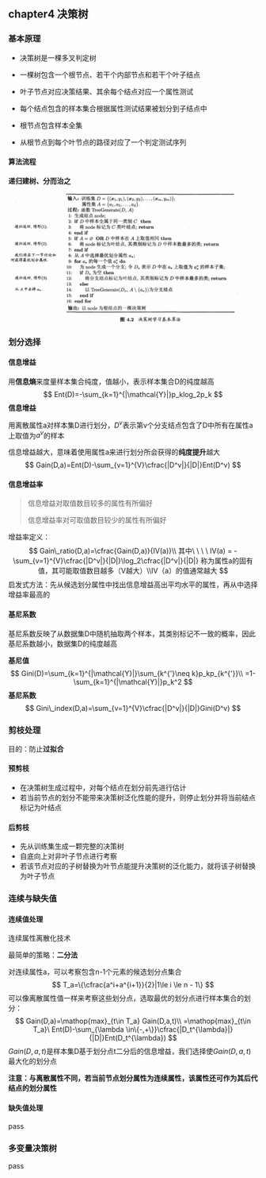 ## chapter4 决策树

### 基本原理

* 决策树是一棵多叉判定树

* 一棵树包含一个根节点、若干个内部节点和若干个叶子结点
* 叶子节点对应决策结果、其余每个结点对应一个属性测试
* 每个结点包含的样本集合根据属性测试结果被划分到子结点中
* 根节点包含样本全集
* 从根节点到每个叶节点的路径对应了一个判定测试序列

#### 算法流程

**递归建树、分而治之**

![image-20231110131508941](.assets/image-20231110131508941.png)

### 划分选择

#### 信息增益

用**信息熵**来度量样本集合纯度，值越小，表示样本集合D的纯度越高
$$
Ent(D)=-\sum_{k=1}^{|\mathcal{Y}|}p_klog_2p_k
$$
**信息增益**

用离散属性a对样本集D进行划分，$D^v$表示第v个分支结点包含了D中所有在属性a上取值为$a^v$的样本

信息增益越大，意味着使用属性a来进行划分所会获得的**纯度提升**越大
$$
Gain(D,a)=Ent(D)-\sum_{v=1}^{V}\cfrac{|D^v|}{|D|}Ent(D^v)
$$

#### 信息增益率

> 信息增益对取值数目较多的属性有所偏好
>
> 信息增益率对可取值数目较少的属性有所偏好

增益率定义：
$$
Gain\_ratio(D,a)=\cfrac{Gain(D,a)}{IV(a)}\\
其中\ \ \ \ IV(a) = -\sum_{v=1}^{V}\cfrac{|D^v|}{|D|}\log_2\cfrac{|D^v|}{|D|}
称为属性a的固有值，其可能取值数目越多（V越大）\\IV（a）的值通常越大
$$
启发式方法：先从候选划分属性中找出信息增益高出平均水平的属性，再从中选择增益率最高的

#### 基尼系数

基尼系数反映了从数据集D中随机抽取两个样本，其类别标记不一致的概率，因此基尼系数越小，数据集D的纯度越高

**基尼值**
$$
Gini(D)=\sum_{k=1}^{|\mathcal{Y}|}\sum_{k^{'}\neq k}p_kp_{k^{'}}\\
=1-\sum_{k=1}^{|\mathcal{Y}|}p_k^2
$$
**基尼系数**
$$
Gini\_index(D,a)=\sum_{v=1}^{V}\cfrac{|D^v|}{|D|}Gini(D^v)
$$

### 剪枝处理

目的：防止**过拟合**

#### 预剪枝

* 在决策树生成过程中，对每个结点在划分前先进行估计
* 若当前节点的划分不能带来决策树泛化性能的提升，则停止划分并将当前结点标记为叶结点

#### 后剪枝

* 先从训练集生成一颗完整的决策树
* 自底向上对非叶子节点进行考察
* 若该节点对应的子树替换为叶节点能提升决策树的泛化能力，就将该子树替换为叶子节点

### 连续与缺失值

#### 连续值处理

连续属性离散化技术

最简单的策略：**二分法**

对连续属性a，可以考察包含n-1个元素的候选划分点集合
$$
T_a=\{\cfrac{a^i+a^{i+1}}{2}|1\le i \le n - 1\}
$$
可以像离散属性值一样来考察这些划分点，选取最优的划分点进行样本集合的划分：
$$
Gain(D,a)=\mathop{max}_{t\in T_a} Gain(D,a,t)\\
=\mathop{max}_{t\in T_a}\ Ent(D)-\sum_{\lambda \in\{-,+\}}\cfrac{|D_t^{\lambda}|}{|D|}Ent(D_t^{\lambda})
$$
$Gain(D,a,t)$是样本集D基于划分点t二分后的信息增益，我们选择使$Gain(D,a,t)$最大化的划分点

**注意：与离散属性不同，若当前节点划分属性为连续属性，该属性还可作为其后代结点的划分属性**

#### 缺失值处理

pass

### 多变量决策树

pass